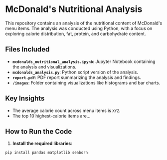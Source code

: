 # McDonald's Nutritional Analysis

This repository contains an analysis of the nutritional content of McDonald's menu items. The analysis was conducted using Python, with a focus on exploring calorie distribution, fat, protein, and carbohydrate content.

## Files Included
- **`mcdonalds_nutritional_analysis.ipynb`**: Jupyter Notebook containing the analysis and visualizations.
- **`mcdonalds_analysis.py`**: Python script version of the analysis.
- **`report.pdf`**: PDF report summarizing the analysis and findings.
- **`/images`**: Folder containing visualizations like histograms and bar charts.

## Key Insights
- The average calorie count across menu items is `XYZ`.
- The top 10 highest-calorie items are...

## How to Run the Code
1. **Install the required libraries**:  
```bash
pip install pandas matplotlib seaborn
